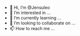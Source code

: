 - 👋 Hi, I’m @Jensuleo
- 👀 I’m interested in ...
- 🌱 I’m currently learning ...
- 💞️ I’m looking to collaborate on ...
- 📫 How to reach me ...

<!---
Jensuleo/Jensuleo is a ✨ special ✨ repository because its `README.md` (this file) appears on your GitHub profile.
You can click the Preview link to take a look at your changes.
--->
